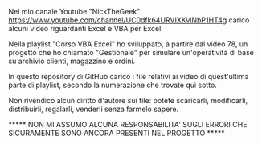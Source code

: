 Nel mio canale Youtube "NickTheGeek" https://www.youtube.com/channel/UC0dfk64URVIXKvlNbP1HT4g carico alcuni video riguardanti Excel e VBA per Excel.

Nella playlist "Corso VBA Excel" ho sviluppato, a partire dal video 78, un progetto che ho chiamato "Gestionale" per simulare un'operatività di base su archivio clienti, magazzino e ordini.

In questo repository di GitHub carico i file relativi ai video di quest'ultima parte di playlist, secondo la numerazione che trovate qui sotto.

Non rivendico alcun diritto d'autore sui file: potete scaricarli, modificarli, distribuirli, regalarli, venderli senza farmelo sapere.

***** NON MI ASSUMO ALCUNA RESPONSABILITA' SUGLI ERRORI CHE SICURAMENTE SONO ANCORA PRESENTI NEL PROGETTO *****
